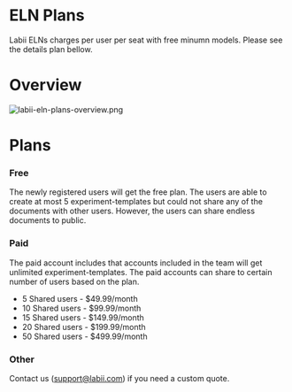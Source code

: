 # ELN Plans

Labii ELNs charges per user per seat with free minumn models. Please see the details plan bellow.

# Overview
![labii-eln-plans-overview.png](https://labiiblog.files.wordpress.com/2016/01/labii-eln-plans-overview.png)

# Plans

### Free

The newly registered users will get the free plan. The users are able to create at most 5 experiment-templates but could not share any of the documents with other users. However, the users can share endless documents to public.

### Paid

The paid account includes that accounts included in the team will get unlimited experiment-templates. The paid accounts can share to certain number of users based on the plan.

* 5 Shared users - $49.99/month
* 10 Shared users - $99.99/month
* 15 Shared users - $149.99/month
* 20 Shared users - $199.99/month
* 50 Shared users - $499.99/month

### Other

Contact us (support@labii.com) if you need a custom quote. 